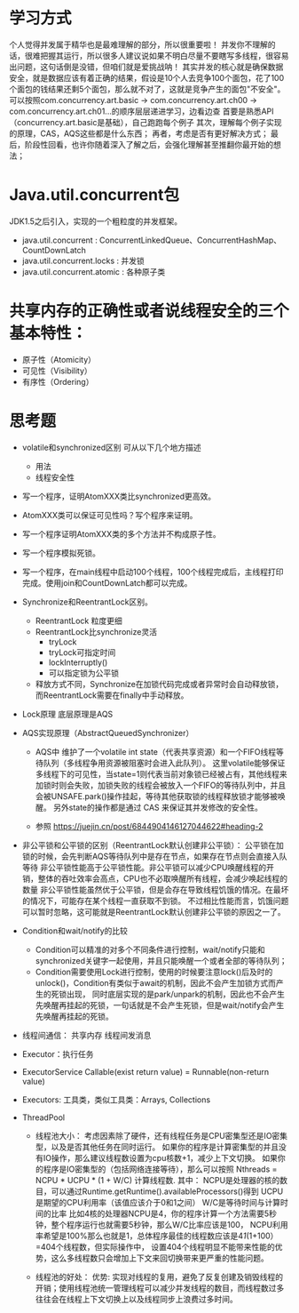 # 学习方式
个人觉得并发属于精华也是最难理解的部分，所以很重要啦！
并发你不理解的话，很难把握其运行，所以很多人建议说如果不明白尽量不要瞎写多线程，很容易出问题，这句话倒是没错，但咱们就是爱挑战呐！
其实并发的核心就是确保数据安全，就是数据应该有着正确的结果，假设是10个人去竞争100个面包，花了100个面包的钱结果还剩5个面包，那么就不对了，这就是竞争产生的面包"不安全"。
可以按照com.concurrency.art.basic -> com.concurrency.art.ch00 -> com.concurrency.art.ch01...的顺序层层递进学习，边看边查
首要是熟悉API（concurrency.art.basic是基础），自己跑跑每个例子
其次，理解每个例子实现的原理，CAS，AQS这些都是什么东西；
再者，考虑是否有更好解决方式；
最后，阶段性回看，也许你随着深入了解之后，会强化理解甚至推翻你最开始的想法；

# Java.util.concurrent包
JDK1.5之后引入，实现的一个粗粒度的并发框架。
- java.util.concurrent :
  ConcurrentLinkedQueue、ConcurrentHashMap、CountDownLatch
- java.util.concurrent.locks :
  并发锁
- java.util.concurrent.atomic :
  各种原子类


# 共享内存的正确性或者说线程安全的三个基本特性：
- 原子性（Atomicity）
- 可见性（Visibility）
- 有序性（Ordering）


# 思考题
- volatile和synchronized区别
  可从以下几个地方描述
  - 用法
  - 线程安全性
  
- 写一个程序，证明AtomXXX类比synchronized更高效。

- AtomXXX类可以保证可见性吗？写个程序来证明。

- 写一个程序证明AtomXXX类的多个方法并不构成原子性。

- 写一个程序模拟死锁。

- 写一个程序，在main线程中启动100个线程，100个线程完成后，主线程打印完成。使用join和CountDownLatch都可以完成。

- Synchronize和ReentrantLock区别。
  - ReentrantLock 粒度更细
  - ReentrantLock比synchronize灵活
    - tryLock
    - tryLock可指定时间
    - lockInterruptly()
    - 可以指定锁为公平锁
  - 释放方式不同，Synchronize在加锁代码完成或者异常时会自动释放锁，而ReentrantLock需要在finally中手动释放。

- Lock原理
   底层原理是AQS
   
- AQS实现原理（AbstractQueuedSynchronizer）

   - AQS中 维护了一个volatile int state（代表共享资源）和一个FIFO线程等待队列（多线程争用资源被阻塞时会进入此队列）。
   这里volatile能够保证多线程下的可见性，当state=1则代表当前对象锁已经被占有，其他线程来加锁时则会失败，加锁失败的线程会被放入一个FIFO的等待队列中，并且会被UNSAFE.park()操作挂起，等待其他获取锁的线程释放锁才能够被唤醒。
   另外state的操作都是通过 CAS 来保证其并发修改的安全性。
    
   - 参照 https://juejin.cn/post/6844904146127044622#heading-2

- 非公平锁和公平锁的区别（ReentrantLock默认创建非公平锁）：
   公平锁在加锁的时候，会先判断AQS等待队列中是存在节点，如果存在节点则会直接入队等待
   非公平锁性能高于公平锁性能。非公平锁可以减少CPU唤醒线程的开销，整体的吞吐效率会高点，CPU也不必取唤醒所有线程，会减少唤起线程的数量
   非公平锁性能虽然优于公平锁，但是会存在导致线程饥饿的情况。在最坏的情况下，可能存在某个线程一直获取不到锁。
   不过相比性能而言，饥饿问题可以暂时忽略，这可能就是ReentrantLock默认创建非公平锁的原因之一了。
   
- Condition和wait/notify的比较
  - Condition可以精准的对多个不同条件进行控制，wait/notify只能和synchronized关键字一起使用，并且只能唤醒一个或者全部的等待队列；
  - Condition需要使用Lock进行控制，使用的时候要注意lock()后及时的unlock()，Condition有类似于await的机制，因此不会产生加锁方式而产生的死锁出现，
    同时底层实现的是park/unpark的机制，因此也不会产生先唤醒再挂起的死锁，一句话就是不会产生死锁，但是wait/notify会产生先唤醒再挂起的死锁。


- 线程间通信：
    共享内存
    线程间发消息
    
- Executor：执行任务


- ExecutorService
  Callable(exist return value) = Runnable(non-return value)

- Executors: 
  工具类，类似工具类：Arrays, Collections


- ThreadPool

  - 线程池大小：
  考虑因素除了硬件，还有线程任务是CPU密集型还是IO密集型，以及是否其他任务在同时运行。
  如果你的程序是计算密集型的并且没有IO操作，那么建议线程数设置为cpu核数+1，减少上下文切换。
  如果你的程序是IO密集型的（包括网络连接等待），那么可以按照 Nthreads = NCPU * UCPU * (1 + W/C) 计算线程数.
  其中：
  NCPU是处理器的核的数目，可以通过Runtime.getRuntime().availableProcessors()得到
  UCPU是期望的CPU利用率（该值应该介于0和1之间）
  W/C是等待时间与计算时间的比率
  比如4核的处理器NCPU是4，你的程序计算一个方法需要5秒钟，整个程序运行也就需要5秒钟，那么W/C比率应该是100，
  NCPU利用率希望是100%那么也就是1，总体程序最佳的线程数应该是4*1*(1+100）=404个线程数，但实际操作中，
  设置404个线程明显不能带来性能的优势，这么多线程数只会增加上下文来回切换带来更严重的性能问题。
  
  - 线程池的好处：
  优势: 实现对线程的复用，避免了反复创建及销毁线程的开销；使用线程池统一管理线程可以减少并发线程的数目，而线程数过多往往会在线程上下文切换上以及线程同步上浪费过多时间。




